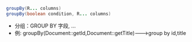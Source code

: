 ```java
groupBy(R... columns)
groupBy(boolean condition, R... columns)
```

- 分组：GROUP BY 字段, ...
- 例: groupBy(Document::getId,Document::getTitle)--->group by id,title
